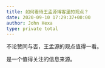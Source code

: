 ```yaml
---
title: 如何看待王孟源博客里的观点？
date: 2020-09-10 17:29:37+00:00
author: John Hexa
type: private total
---
```

不论赞同与否，王孟源的观点值得一看。

是一个值得关注的信息来源。


